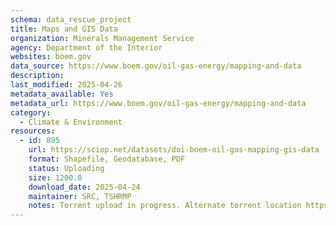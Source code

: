 ```yaml
---
schema: data_rescue_project 
title: Maps and GIS Data
organization: Minerals Management Service
agency: Department of the Interior
websites: boem.gov
data_source: https://www.boem.gov/oil-gas-energy/mapping-and-data
description: 
last_modified: 2025-04-26
metadata_available: Yes
metadata_url: https://www.boem.gov/oil-gas-energy/mapping-and-data
category:
  - Climate & Environment 
resources:
  - id: 895
    url: https://sciop.net/datasets/doi-boem-oil-gas-mapping-gis-data
    format: Shapefile, Geodatabase, PDF
    status: Uploading
    size: 1200.0
    download_date: 2025-04-24
    maintainer: SRC, TSHRMP
    notes: Torrent upload in progress. Alternate torrent location https://academictorrents.com/details/2ced33ea7e4980a224982d72ec4221690bd08ed3
---
```

